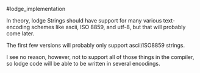 #lodge_implementation

In theory, lodge Strings should have support for many various text-encoding schemes like ascii, ISO 8859, and utf-8, but that will probably come later.

The first few versions will probably only support ascii/ISO8859 strings.

I see no reason, however, not to support all of those things in the compiler, so lodge code will be able to be written in several encodings.